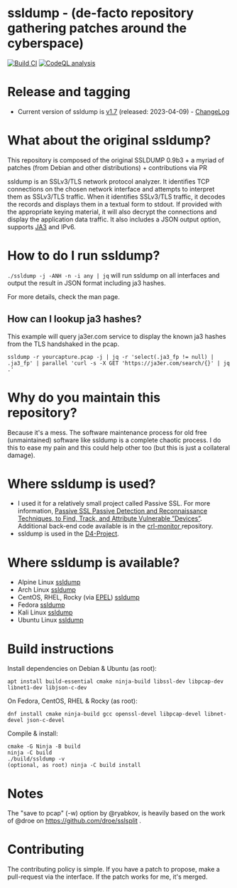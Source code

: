 # ssldump - (de-facto repository gathering patches around the cyberspace)

[![Build CI](https://github.com/adulau/ssldump/actions/workflows/build.yml/badge.svg)](https://github.com/adulau/ssldump/actions/workflows/build.yml)
[![CodeQL analysis](https://github.com/adulau/ssldump/actions/workflows/codeql-analysis.yml/badge.svg)](https://github.com/adulau/ssldump/actions/workflows/codeql-analysis.yml)

# Release and tagging

- Current version of ssldump is [v1.7](https://github.com/adulau/ssldump/releases/tag/v1.7) (released: 2023-04-09) - [ChangeLog](https://raw.githubusercontent.com/adulau/ssldump/master/ChangeLog)

# What about the original ssldump?

This repository is composed of the original SSLDUMP 0.9b3 + a myriad of patches (from Debian and other distributions) + contributions via PR

ssldump is an SSLv3/TLS network protocol analyzer. It identifies TCP
connections on the chosen network interface and attempts to interpret
them as SSLv3/TLS traffic. When it identifies SSLv3/TLS traffic, it
decodes the records and displays them in a textual form to stdout. If
provided with the appropriate keying material, it will also decrypt
the connections and display the application data traffic. It also
includes a JSON output option, supports [JA3](https://github.com/salesforce/ja3) and IPv6.

# How to do I run ssldump?

`./ssldump -j -ANH -n -i any | jq` will run ssldump on all interfaces and output the result in JSON format including ja3 hashes.

For more details, check the man page.

## How can I lookup ja3 hashes?

This example will query ja3er.com service to display the known ja3 hashes from the TLS handshaked in the pcap.

`ssldump -r yourcapture.pcap -j | jq -r 'select(.ja3_fp != null) | .ja3_fp' | parallel 'curl -s -X GET 'https://ja3er.com/search/{}' | jq .'`

# Why do you maintain this repository?

Because it's a mess. The software maintenance process for old free (unmaintained) software
like ssldump is a complete chaotic process. I do this to ease my pain and this could help
other too (but this is just a collateral damage).

# Where ssldump is used?

- I used it for a relatively small project called Passive SSL. For more information, [Passive SSL Passive Detection and Reconnaissance Techniques, to Find, Track, and Attribute Vulnerable ”Devices”](https://www.first.org/resources/papers/conf2015/first_2015_-_leverett_-_dulaunoy_-_passive_detection_20150604.pdf). Additional back-end code available is in the [crl-monitor ](https://github.com/adulau/crl-monitor/tree/master/bin/x509) repository.
- ssldump is used in the [D4-Project](https://github.com/D4-project/).

# Where ssldump is available? 

- Alpine Linux [ssldump](https://pkgs.alpinelinux.org/packages?name=ssldump&branch=edge&repo=&arch=&maintainer=)
- Arch Linux [ssldump](https://aur.archlinux.org/packages/ssldump)
- CentOS, RHEL, Rocky (via [EPEL](https://docs.fedoraproject.org/en-US/epel/)) [ssldump](https://packages.fedoraproject.org/pkgs/ssldump/ssldump/)
- Fedora [ssldump](https://packages.fedoraproject.org/pkgs/ssldump/ssldump/)
- Kali Linux [ssldump](https://www.kali.org/tools/ssldump/)
- Ubuntu Linux [ssldump](http://changelogs.ubuntu.com/changelogs/pool/universe/s/ssldump/)

# Build instructions

Install dependencies on Debian & Ubuntu (as root):
```
apt install build-essential cmake ninja-build libssl-dev libpcap-dev libnet1-dev libjson-c-dev
```

On Fedora, CentOS, RHEL & Rocky (as root):
```
dnf install cmake ninja-build gcc openssl-devel libpcap-devel libnet-devel json-c-devel
```

Compile & install:
```
cmake -G Ninja -B build
ninja -C build
./build/ssldump -v
(optional, as root) ninja -C build install
```
# Notes

The "save to pcap" (-w) option by @ryabkov, is heavily based on the work of
@droe on https://github.com/droe/sslsplit .

# Contributing

The contributing policy is simple. If you have a patch to propose, make a pull-request
via the interface. If the patch works for me, it's merged.


